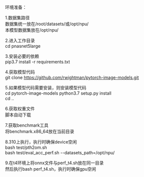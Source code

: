 环境准备：  

1.数据集路径  
数据集统一放在/root/datasets/或/opt/npu/  
本模型数据集放在/opt/npu/  

2.进入工作目录  
cd pnasnet5large  

3.安装必要的依赖  
pip3.7 install -r requirements.txt 

4.获取模型代码  
git clone https://github.com/rwightman/pytorch-image-models.git 

5.如果模型代码需要安装，则安装模型代码  
cd pytorch-image-models
python3.7 setup.py install  
cd ..  

6.获取权重文件  
脚本自动下载

7.获取benchmark工具  
将benchmark.x86_64放在当前目录  

8.310上执行，执行时确保device空闲  
bash test/pth2om.sh  
bash test/eval_acc_perf.sh --datasets_path=/opt/npu/  

9.在t4环境上将onnx文件与perf_t4.sh放在同一目录  
然后执行bash perf_t4.sh，执行时确保gpu空闲  